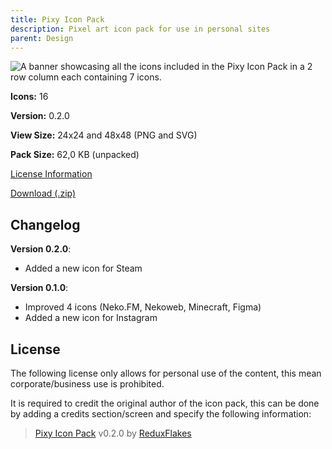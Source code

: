```yaml
---
title: Pixy Icon Pack
description: Pixel art icon pack for use in personal sites
parent: Design
---
```


<img src="/public/pixy_banner.png" alt="A banner showcasing all the icons included in the Pixy Icon Pack in a 2 row column each containing 7 icons." class="banner" eleventy:ignore>

<section class="box">
<p><b>Icons:</b> 16</p>
<p><b>Version:</b> 0.2.0</p>
<p><b>View Size:</b> 24x24 and 48x48 (PNG and SVG)</p>
<p><b>Pack Size:</b> 62,0 KB (unpacked)</p>
<p><a href="#license">License Information</a></p>
</section>

<a href="https://file.garden/aAEXMwgY3QmuIjxE/Design/Pixy%20Icon%20Pack/Pixy-0_2_0.zip" class="button">Download (.zip)</a>

## Changelog

**Version 0.2.0**:

- Added a new icon for Steam

**Version 0.1.0**:

- Improved 4 icons (Neko.FM, Nekoweb, Minecraft, Figma)
- Added a new icon for Instagram

## License

The following license only allows for personal use of the content, this mean corporate/business use is prohibited.

It is required to credit the original author of the icon pack, this can be done by adding a credits section/screen and specify the following information:

> [Pixy Icon Pack]() v0.2.0 by [ReduxFlakes](/)
